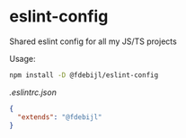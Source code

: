 # eslint-config
Shared eslint config for all my JS/TS projects

Usage:
```sh
npm install -D @fdebijl/eslint-config
```

*.eslintrc.json*
```json
{
  "extends": "@fdebijl"
}
```
